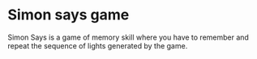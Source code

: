 # Simon says game

Simon Says is a game of memory skill where you have to remember and repeat the sequence of lights generated by the game.
